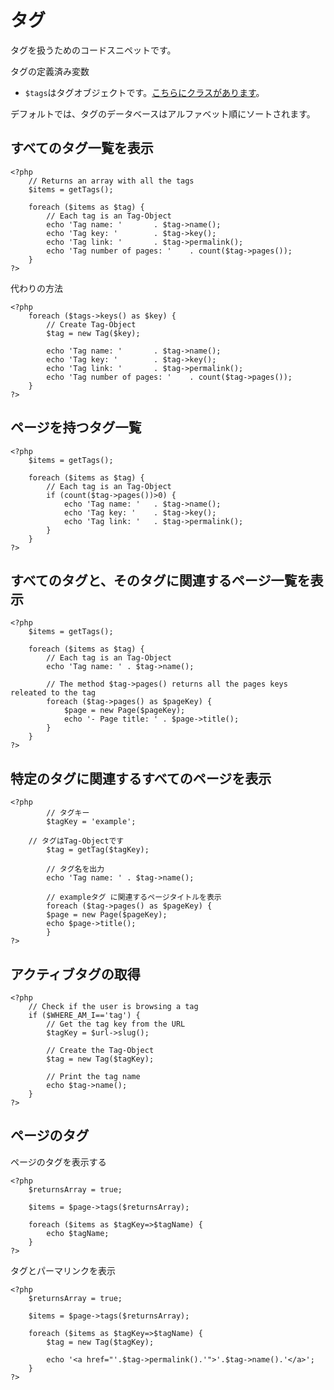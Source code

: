 # タグ
<!-- position: 6 -->

タグを扱うためのコードスニペットです。

タグの定義済み変数
- `$tags`はタグオブジェクトです。[こちらにクラスがあります](https://github.com/bludit/bludit/blob/master/bl-kernel/tags.class.php)。

<div class="note">
デフォルトでは、タグのデータベースはアルファベット順にソートされます。
</div>

<h2 id="list-all-tags">すべてのタグ一覧を表示</h2>

```
<?php
	// Returns an array with all the tags
	$items = getTags();

	foreach ($items as $tag) {
		// Each tag is an Tag-Object
		echo 'Tag name: '		. $tag->name();
		echo 'Tag key: ' 		. $tag->key();
		echo 'Tag link: ' 		. $tag->permalink();
		echo 'Tag number of pages: ' 	. count($tag->pages());
	}
?>
```

代わりの方法

```
<?php
	foreach ($tags->keys() as $key) {
		// Create Tag-Object
		$tag = new Tag($key);

		echo 'Tag name: '		. $tag->name();
		echo 'Tag key: ' 		. $tag->key();
		echo 'Tag link: ' 		. $tag->permalink();
		echo 'Tag number of pages: ' 	. count($tag->pages());
	}
?>
```

<h2 id="list-tags-that-have-pages">ページを持つタグ一覧</h2>

```
<?php
	$items = getTags();

	foreach ($items as $tag) {
		// Each tag is an Tag-Object
		if (count($tag->pages())>0) {
			echo 'Tag name: '	. $tag->name();
			echo 'Tag key: ' 	. $tag->key();
			echo 'Tag link: ' 	. $tag->permalink();
		}
	}
?>
```

<h2 id="list-all-tags-and-pages">すべてのタグと、そのタグに関連するページ一覧を表示</h2>

```
<?php
	$items = getTags();

	foreach ($items as $tag) {
		// Each tag is an Tag-Object
		echo 'Tag name: ' . $tag->name();

		// The method $tag->pages() returns all the pages keys releated to the tag
		foreach ($tag->pages() as $pageKey) {
			$page = new Page($pageKey);
			echo '- Page title: ' . $page->title();
		}
	}
?>
```

<h2 id="list-all-pages-related-to-a-particular-tag">特定のタグに関連するすべてのページを表示</h2>

```
<?php
        // タグキー
        $tagKey = 'example';

	// タグはTag-Objectです
        $tag = getTag($tagKey);

        // タグ名を出力
        echo 'Tag name: ' . $tag->name();

        // exampleタグ に関連するページタイトルを表示
        foreach ($tag->pages() as $pageKey) {
		$page = new Page($pageKey);
		echo $page->title();
        }
?>
```

<h2 id="get-the-active-tag">アクティブタグの取得</h2>

```
<?php
	// Check if the user is browsing a tag
	if ($WHERE_AM_I=='tag') {
		// Get the tag key from the URL
		$tagKey = $url->slug();

		// Create the Tag-Object
		$tag = new Tag($tagKey);

		// Print the tag name
		echo $tag->name();
	}
?>
```

<h2 id="print-the-tags-of-a-page">ページのタグ</h2>

ページのタグを表示する
```
<?php
	$returnsArray = true;

	$items = $page->tags($returnsArray);

	foreach ($items as $tagKey=>$tagName) {
		echo $tagName;
	}
?>
```

タグとパーマリンクを表示
```
<?php
	$returnsArray = true;

	$items = $page->tags($returnsArray);

	foreach ($items as $tagKey=>$tagName) {
		$tag = new Tag($tagKey);

		echo '<a href="'.$tag->permalink().'">'.$tag->name().'</a>';
	}
?>
```

